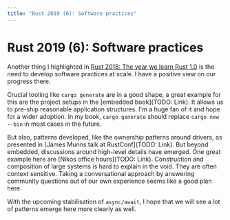 ```yaml
---
title: "Rust 2019 (6): Software practices"
---
```


# Rust 2019 (6): Software practices

Another thing I highlighted in [Rust 2018: The year we learn Rust 1.0](https://yakshav.es/rust-2018) is the need to develop software practices at scale. I have a positive view on our progress there.

Crucial tooling like `cargo generate` are in a good shape, a great example for this are the project setups in the [embedded book](TODO: Link). It allows us to pre-ship reasonable application structures. I'm a huge fan of it and hope for a wider adoption. In my book, `cargo generate` should replace `cargo new --bin` in most cases in the future.

But also, patterns developed, like the ownership patterns around drivers, as presented in [James Munns talk at RustConf](TODO: Link). But beyond embedded, discussions around high-level details have emerged. One great example here are [Nikos office hours](TODO: Link). Construction and composition of large systems is hard to explain in the void. They are often context sensitive. Taking a conversational approach by answering community questions out of our own experience seems like a good plan here.

With the upcoming stabilisation of `async/await`, I hope that we will see a lot of patterns emerge here more clearly as well.